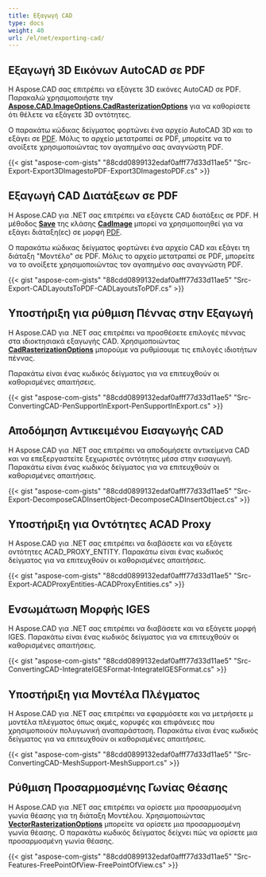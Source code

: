 ```yaml
---
title: Εξαγωγή CAD
type: docs
weight: 40
url: /el/net/exporting-cad/
---
```


## **Εξαγωγή 3D Εικόνων AutoCAD σε PDF**

Η Aspose.CAD σας επιτρέπει να εξάγετε 3D εικόνες AutoCAD σε PDF. Παρακαλώ χρησιμοποιήστε την [**Aspose.CAD.ImageOptions.CadRasterizationOptions**](https://reference.aspose.com/cad/net/aspose.cad.imageoptions/cadrasterizationoptions) για να καθορίσετε ότι θέλετε να εξάγετε 3D οντότητες.

Ο παρακάτω κώδικας δείγματος φορτώνει ένα αρχείο AutoCAD 3D και το εξάγει σε [PDF](https://docs.fileformat.com/pdf/). Μόλις το αρχείο μετατραπεί σε PDF, μπορείτε να το ανοίξετε χρησιμοποιώντας τον αγαπημένο σας αναγνώστη PDF.

{{< gist "aspose-com-gists" "88cdd0899132edaf0afff77d33d11ae5" "Src-Export-Export3DImagestoPDF-Export3DImagestoPDF.cs" >}}

## **Εξαγωγή CAD Διατάξεων σε PDF**

Η Aspose.CAD για .NET σας επιτρέπει να εξάγετε CAD διατάξεις σε PDF. Η μέθοδος [**Save**](https://reference.aspose.com/cad/net/aspose.cad/image/methods/save/index) της κλάσης [**CadImage**](https://reference.aspose.com/cad/net/aspose.cad.fileformats.cad/cadimage) μπορεί να χρησιμοποιηθεί για να εξάγει διάταξη(ες) σε μορφή [PDF](https://docs.fileformat.com/pdf/).

Ο παρακάτω κώδικας δείγματος φορτώνει ένα αρχείο CAD και εξάγει τη διάταξη "Μοντέλο" σε PDF. Μόλις το αρχείο μετατραπεί σε PDF, μπορείτε να το ανοίξετε χρησιμοποιώντας τον αγαπημένο σας αναγνώστη PDF.

{{< gist "aspose-com-gists" "88cdd0899132edaf0afff77d33d11ae5" "Src-Export-CADLayoutsToPDF-CADLayoutsToPDF.cs" >}}

## **Υποστήριξη για ρύθμιση Πέννας στην Εξαγωγή**

Η Aspose.CAD για .NET σας επιτρέπει να προσθέσετε επιλογές πέννας στα ιδιοκτησιακά εξαγωγής CAD. Χρησιμοποιώντας [**CadRasterizationOptions**](https://reference.aspose.com/cad/net/aspose.cad.imageoptions/cadrasterizationoptions) μπορούμε να ρυθμίσουμε τις επιλογές ιδιοτήτων πέννας.

Παρακάτω είναι ένας κωδικός δείγματος για να επιτευχθούν οι καθορισμένες απαιτήσεις.

{{< gist "aspose-com-gists" "88cdd0899132edaf0afff77d33d11ae5" "Src-ConvertingCAD-PenSupportInExport-PenSupportInExport.cs" >}}

## **Αποδόμηση Αντικειμένου Εισαγωγής CAD**

Η Aspose.CAD για .NET σας επιτρέπει να αποδομήσετε αντικείμενα CAD και να επεξεργαστείτε ξεχωριστές οντότητες μέσα στην εισαγωγή. Παρακάτω είναι ένας κωδικός δείγματος για να επιτευχθούν οι καθορισμένες απαιτήσεις.

{{< gist "aspose-com-gists" "88cdd0899132edaf0afff77d33d11ae5" "Src-Export-DecomposeCADInsertObject-DecomposeCADInsertObject.cs" >}}

## **Υποστήριξη για Οντότητες ACAD Proxy**

Η Aspose.CAD για .NET σας επιτρέπει να διαβάσετε και να εξάγετε οντότητες ACAD_PROXY_ENTITY. Παρακάτω είναι ένας κωδικός δείγματος για να επιτευχθούν οι καθορισμένες απαιτήσεις.

{{< gist "aspose-com-gists" "88cdd0899132edaf0afff77d33d11ae5" "Src-Export-ACADProxyEntities-ACADProxyEntities.cs" >}}

## **Ενσωμάτωση Μορφής IGES**

Η Aspose.CAD για .NET σας επιτρέπει να διαβάσετε και να εξάγετε μορφή IGES. Παρακάτω είναι ένας κωδικός δείγματος για να επιτευχθούν οι καθορισμένες απαιτήσεις.

{{< gist "aspose-com-gists" "88cdd0899132edaf0afff77d33d11ae5" "Src-ConvertingCAD-IntegrateIGESFormat-IntegrateIGESFormat.cs" >}}

## **Υποστήριξη για Μοντέλα Πλέγματος**

Η Aspose.CAD για .NET σας επιτρέπει να εφαρμόσετε και να μετρήσετε μ μοντέλα πλέγματος όπως ακμές, κορυφές και επιφάνειες που χρησιμοποιούν πολυγωνική αναπαράσταση. Παρακάτω είναι ένας κωδικός δείγματος για να επιτευχθούν οι καθορισμένες απαιτήσεις.

{{< gist "aspose-com-gists" "88cdd0899132edaf0afff77d33d11ae5" "Src-ConvertingCAD-MeshSupport-MeshSupport.cs" >}}

## **Ρύθμιση Προσαρμοσμένης Γωνίας Θέασης**

Η Aspose.CAD για .NET σας επιτρέπει να ορίσετε μια προσαρμοσμένη γωνία θέασης για τη διάταξη Μοντέλου. Χρησιμοποιώντας [**VectorRasterizationOptions**](https://reference.aspose.com/cad/net/aspose.cad.imageoptions/vectorrasterizationoptions) μπορείτε να ορίσετε μια προσαρμοσμένη γωνία θέασης. Ο παρακάτω κωδικός δείγματος δείχνει πώς να ορίσετε μια προσαρμοσμένη γωνία θέασης.

{{< gist "aspose-com-gists" "88cdd0899132edaf0afff77d33d11ae5" "Src-Features-FreePointOfView-FreePointOfView.cs" >}}
